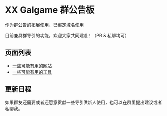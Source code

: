 # XX Galgame 群公告板

作为群公告的拓展使用，已绑定域名使用

目前兼具群导引的功能，欢迎大家共同建设！（PR & 私聊均可）

## 页面列表

- [一些可能有用的网站](/announcements/navigation)
- [一些可能有用的工具](/announcements/tools)

## 更新日程

如果群友还需要或者还愿意贡献一些导引供新人使用，也可以在群里提出建议或者私聊我。

